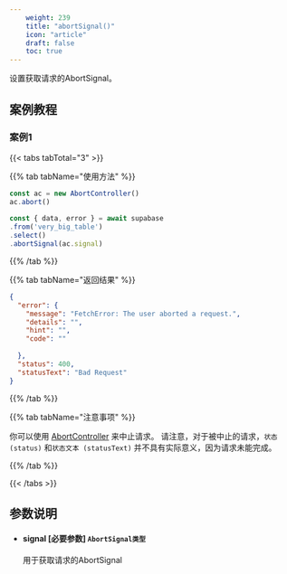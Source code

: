 ```yaml
---
    weight: 239
    title: "abortSignal()"
    icon: "article"
    draft: false
    toc: true
---
```


设置获取请求的AbortSignal。



## 案例教程
### 案例1 

{{< tabs tabTotal="3" >}}


{{% tab tabName="使用方法" %}}



  ```ts
const ac = new AbortController()
ac.abort()
                                                                              
const { data, error } = await supabase
  .from('very_big_table')
  .select()
  .abortSignal(ac.signal)
  ```



{{% /tab %}}


{{% tab tabName="返回结果" %}}



  ```json
  {
    "error": {
      "message": "FetchError: The user aborted a request.",
      "details": "",
      "hint": "",
      "code": ""
                                                                                    
    },
    "status": 400,
    "statusText": "Bad Request"
  }
  ```



{{% /tab %}}

{{% tab tabName="注意事项" %}}



你可以使用 [AbortController](https://developer.mozilla.org/en-US/docs/Web/API/AbortController) 来中止请求。
请注意，对于被中止的请求，`状态 (status)` 和`状态文本 (statusText)` 并不具有实际意义，因为请求未能完成。



{{% /tab %}}



{{< /tabs >}}











## 参数说明


<ul className="method-list-group">
  
<li className="method-list-item">
  <h4 className="method-list-item-label">
    <span className="method-list-item-label-name">
      signal
    </span>
    <span className="method-list-item-label-badge required">
      [必要参数]
    </span>
    <span className="method-list-item-validation">
      <code>AbortSignal类型</code>
    </span>
  </h4>
  <div class="method-list-item-description">

用于获取请求的AbortSignal

  </div>
  
</li>

</ul>

